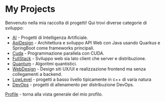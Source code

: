 # My Projects

Benvenuto nella mia raccolta di progetti! Qui trovi diverse categorie di sviluppo:

- [AI](https://github.com/Baddy2002/AI) - Progetti di Intelligenza Artificiale.
- [ApiDesign](https://github.com/Baddy2002/ApiDesign) - Architettura e sviluppo API Web con Java usando Quarkus e SpringBoot come frameworks principali.
- [Cuda](https://github.com/Baddy2002/Cuda) - Programmazione parallela con CUDA.
- [FullStack](https://github.com/Baddy2002/FullStack) - Sviluppo web sia lato client che server e distribuzione.
- [Quantum](https://github.com/Baddy2002/Quantum) - Algoritmi quantistici.
- [WebDesign](https://github.com/Baddy2002/WebDesign) - Design siti UX/UI e realizzazione frontend ma senza collegamenti a backend.
- [LowLevel](https://github.com/Baddy2002/LowLevel) - progetti a basso livello tipicamente in c++ di varia natura
- [DevOps](https://github.com/Baddy2002/DevOps) - progetti di allenamento per distribuzione DevOps.

[Profile](https://Baddy2002.github.io/profile-view) - torna alla vista generale del mio profilo.
